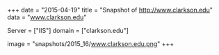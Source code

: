 
+++
date = "2015-04-19"
title = "Snapshot of http://www.clarkson.edu"
data = "www.clarkson.edu"

Server = ["IIS"]
domain = ["clarkson.edu"]

  image = "snapshots/2015_16/www.clarkson.edu.png"
+++
#

